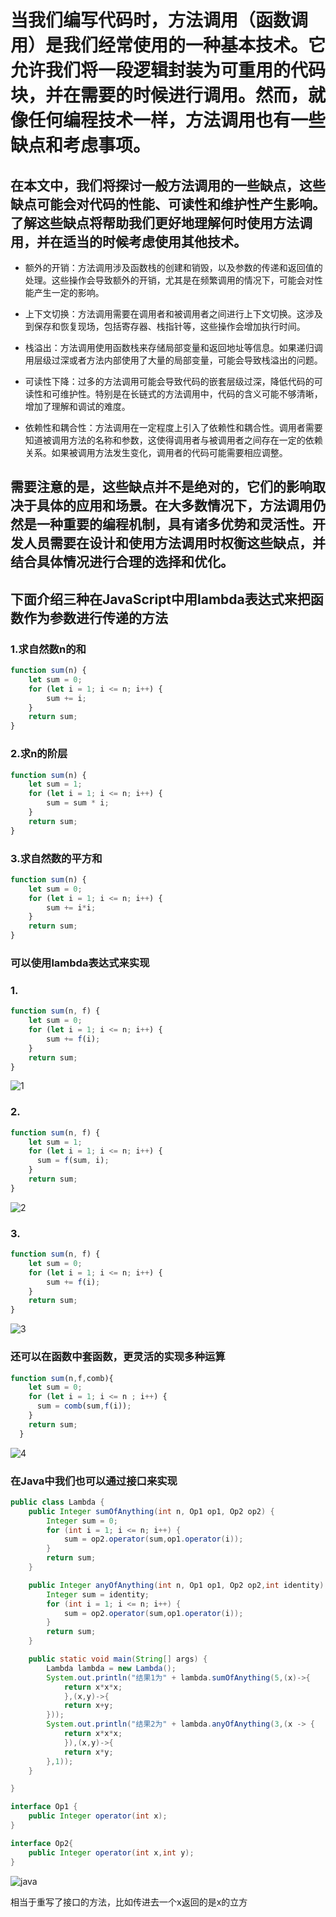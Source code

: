 当我们编写代码时，方法调用（函数调用）是我们经常使用的一种基本技术。它允许我们将一段逻辑封装为可重用的代码块，并在需要的时候进行调用。然而，就像任何编程技术一样，方法调用也有一些缺点和考虑事项。
====


## 在本文中，我们将探讨一般方法调用的一些缺点，这些缺点可能会对代码的性能、可读性和维护性产生影响。了解这些缺点将帮助我们更好地理解何时使用方法调用，并在适当的时候考虑使用其他技术。
* 额外的开销：方法调用涉及函数栈的创建和销毁，以及参数的传递和返回值的处理。这些操作会导致额外的开销，尤其是在频繁调用的情况下，可能会对性能产生一定的影响。

* 上下文切换：方法调用需要在调用者和被调用者之间进行上下文切换。这涉及到保存和恢复现场，包括寄存器、栈指针等，这些操作会增加执行时间。

* 栈溢出：方法调用使用函数栈来存储局部变量和返回地址等信息。如果递归调用层级过深或者方法内部使用了大量的局部变量，可能会导致栈溢出的问题。

* 可读性下降：过多的方法调用可能会导致代码的嵌套层级过深，降低代码的可读性和可维护性。特别是在长链式的方法调用中，代码的含义可能不够清晰，增加了理解和调试的难度。

* 依赖性和耦合性：方法调用在一定程度上引入了依赖性和耦合性。调用者需要知道被调用方法的名称和参数，这使得调用者与被调用者之间存在一定的依赖关系。如果被调用方法发生变化，调用者的代码可能需要相应调整。

## 需要注意的是，这些缺点并不是绝对的，它们的影响取决于具体的应用和场景。在大多数情况下，方法调用仍然是一种重要的编程机制，具有诸多优势和灵活性。开发人员需要在设计和使用方法调用时权衡这些缺点，并结合具体情况进行合理的选择和优化。



## 下面介绍三种在JavaScript中用lambda表达式来把函数作为参数进行传递的方法

### 1.求自然数n的和

```js
function sum(n) {
    let sum = 0;
    for (let i = 1; i <= n; i++) {
        sum += i;
    }
    return sum;
}
```

### 2.求n的阶层

```js
function sum(n) {
    let sum = 1;
    for (let i = 1; i <= n; i++) {
        sum = sum * i;
    }
    return sum;
}
```

### 3.求自然数的平方和

```js
function sum(n) {
    let sum = 0;
    for (let i = 1; i <= n; i++) {
        sum += i*i;
    }
    return sum;
}
```

### 可以使用lambda表达式来实现

### 1.

```js
function sum(n, f) {
    let sum = 0;
    for (let i = 1; i <= n; i++) {
        sum += f(i);
    }
    return sum;
}
```

![1](https://github.com/DecZeroTwo/Learn-Java/assets/138491961/c9e0efe7-120c-4fa5-874e-9932bc8628ff)

### 2.

```js
function sum(n, f) {
    let sum = 1;
    for (let i = 1; i <= n; i++) {
      sum = f(sum, i);
    }
    return sum;
}
```

![2](https://github.com/DecZeroTwo/Learn-Java/assets/138491961/d307287c-ee65-4f1d-a9ea-a94cf82bfeda)

### 3.

```js
function sum(n, f) {
    let sum = 0;
    for (let i = 1; i <= n; i++) {
        sum += f(i);
    }
    return sum;
}
```

![3](https://github.com/DecZeroTwo/Learn-Java/assets/138491961/aded5af0-7de9-49f2-a8e7-beb7349edc73)

### 还可以在函数中套函数，更灵活的实现多种运算

```js
function sum(n,f,comb){
    let sum = 0;
    for (let i = 1; i <= n ; i++) {
      sum = comb(sum,f(i));
    }
    return sum;
  }
```

![4](https://github.com/DecZeroTwo/Learn-Java/assets/138491961/f9b35c88-47a0-4674-a0fc-ab7bfabddede)

### 在Java中我们也可以通过接口来实现

```java
public class Lambda {
    public Integer sumOfAnything(int n, Op1 op1, Op2 op2) {
        Integer sum = 0;
        for (int i = 1; i <= n; i++) {
            sum = op2.operator(sum,op1.operator(i));
        }
        return sum;
    }

    public Integer anyOfAnything(int n, Op1 op1, Op2 op2,int identity) {
        Integer sum = identity;
        for (int i = 1; i <= n; i++) {
            sum = op2.operator(sum,op1.operator(i));
        }
        return sum;
    }

    public static void main(String[] args) {
        Lambda lambda = new Lambda();
        System.out.println("结果1为" + lambda.sumOfAnything(5,(x)->{
            return x*x*x;
            },(x,y)->{
            return x+y;
        }));
        System.out.println("结果2为" + lambda.anyOfAnything(3,(x -> {
            return x*x*x;
            }),(x,y)->{
            return x*y;
        },1));
    }

}

interface Op1 {
    public Integer operator(int x);
}

interface Op2{
    public Integer operator(int x,int y);
}
```

![java](https://github.com/DecZeroTwo/Learn-Java/assets/138491961/4a93c41b-459f-4eb1-94eb-543d137d51ad)

相当于重写了接口的方法，比如传进去一个x返回的是x的立方
